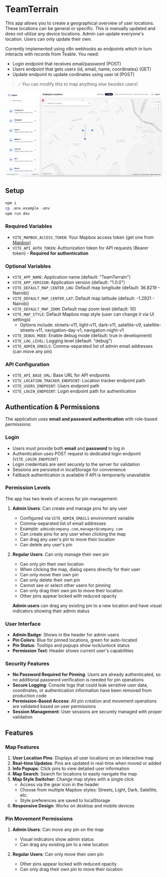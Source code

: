 # TeamTerrain

This app allows you to create a geographical overview of user locations. These locations can be general or specific. This is manually updated and does not utilize any device locations.
Admin can update everyone's location. Users can only update their own. 

Currently implemented using n8n webhooks as endpoints which in turn interacts with records from Teable.
You need: 
- Login endpoint that receives email/password (POST)
- Users endpoint that gets users (id, email, name, coordinates) (GET)
- Update endpoint to update cordinates using user id (POST)

> 💡 You can modify this to map anything else besides users!

![image](public/screenshots/main.png "screenshot")

## Setup

```bash
npm i
cp .env.example .env
npm run dev
```

### Required Variables

- `VITE_MAPBOX_ACCESS_TOKEN`: Your Mapbox access token (get one from [Mapbox](https://account.mapbox.com/access-tokens/))
- `VITE_API_AUTH_TOKEN`: Authorization token for API requests (Bearer token) - **Required for authentication**

### Optional Variables

- `VITE_APP_NAME`: Application name (default: "TeamTerrain")
- `VITE_APP_VERSION`: Application version (default: "1.0.0")
- `VITE_DEFAULT_MAP_CENTER_LNG`: Default map longitude (default: 36.8219 - Nairobi)
- `VITE_DEFAULT_MAP_CENTER_LAT`: Default map latitude (default: -1.2921 - Nairobi)
- `VITE_DEFAULT_MAP_ZOOM`: Default map zoom level (default: 10)
- `VITE_MAP_STYLE`: Default Mapbox map style (user can change it via UI settings)
  - Options include: streets-v11, light-v11, dark-v11, satellite-v9, satellite-streets-v11, navigation-day-v1, navigation-night-v1
- `VITE_DEBUG_MODE`: Enable debug mode (default: true in development)
- `VITE_LOG_LEVEL`: Logging level (default: "debug")
- `VITE_ADMIN_EMAILS`: Comma-separated list of admin email addresses (can move any pin)

### API Configuration

- `VITE_API_BASE_URL`: Base URL for API endpoints
- `VITE_LOCATION_TRACKER_ENDPOINT`: Location tracker endpoint path
- `VITE_USERS_ENDPOINT`: Users endpoint path
- `VITE_LOGIN_ENDPOINT`: Login endpoint path for authentication

## Authentication & Permissions

The application uses **email and password authentication** with role-based permissions:

### Login

- Users must provide both **email** and **password** to log in
- Authentication uses POST request to dedicated login endpoint (`VITE_LOGIN_ENDPOINT`)
- Login credentials are sent securely to the server for validation
- Sessions are persisted in localStorage for convenience
- Fallback authentication is available if API is temporarily unavailable

### Permission Levels

The app has two levels of access for pin management:

1. **Admin Users**: Can create and manage pins for any user
   - Configured via `VITE_ADMIN_EMAILS` environment variable
   - Comma-separated list of email addresses
   - Example: `admin@company.com,manager@company.com`
   - Can create pins for any user when clicking the map
   - Can drag any user's pin to move their location
   - Can delete any user's pin

2. **Regular Users**: Can only manage their own pin
   - Can only pin their own location
   - When clicking the map, dialog opens directly for their user
   - Can only move their own pin
   - Can only delete their own pin
   - Cannot see or select other users for pinning
   - Can only drag their own pin to move their location
   - Other pins appear locked with reduced opacity
   
   **Admin users** can drag any existing pin to a new location and have visual indicators showing their admin status

### User Interface

- **Admin Badge**: Shows in the header for admin users
- **Pin Colors**: Blue for pinned locations, green for auto-located
- **Pin Status**: Tooltips and popups show lock/unlock status
- **Permission Text**: Header shows current user's capabilities

### Security Features

- **No Password Required for Pinning**: Users are already authenticated, so no additional password verification is needed for pin operations
- **Secure Logging**: Console logs that could leak sensitive user data, coordinates, or authentication information have been removed from production code
- **Permission-Based Access**: All pin creation and movement operations are validated based on user permissions
- **Session Management**: User sessions are securely managed with proper validation

## Features

### Map Features

1. **User Location Pins**: Displays all user locations on an interactive map
2. **Real-time Updates**: Pins are updated in real-time when moved or added
3. **Info Popups**: Click pins to view detailed user information
4. **Map Search**: Search for locations to easily navigate the map
5. **Map Style Switcher**: Change map styles with a single click
   - Access via the gear icon in the header
   - Choose from multiple Mapbox styles: Streets, Light, Dark, Satellite, etc.
   - Style preferences are saved to localStorage
6. **Responsive Design**: Works on desktop and mobile devices

### Pin Movement Permissions

1. **Admin Users**: Can move any pin on the map
   - Visual indicators show admin status
   - Can drag any existing pin to a new location

2. **Regular Users**: Can only move their own pin
   - Other pins appear locked with reduced opacity
   - Can only drag their own pin to move their location
